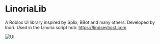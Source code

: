 # LinoriaLib
A Roblox UI library inspired by Splix, BBot and many others. Developed by Inori.
Used in the Linoria script hub: https://lindseyhost.com

![UI](https://i.imgur.com/qs0Hqc6.png)
